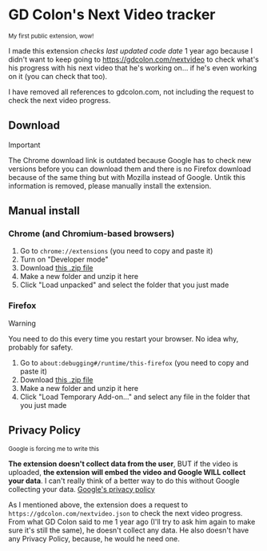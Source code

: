 # GD Colon's Next Video tracker
<sub>My first public extension, wow!</sub>

I made this extension *checks last updated code date* 1 year ago because I didn't want to keep going to https://gdcolon.com/nextvideo to check what's his progress with his next video that he's working on... if he's even working on it (you can check that too).

I have removed all references to gdcolon.com, not including the request to check the next video progress.

## Download
> [!IMPORTANT]  
> The Chrome download link is outdated because Google has to check new versions before you can download them and there is no Firefox download because of the same thing but with Mozilla instead of Google. Untik this information is removed, please manually install the extension.

## Manual install
### Chrome (and Chromium-based browsers)
1. Go to `chrome://extensions` (you need to copy and paste it)
2. Turn on "Developer mode"
3. Download [this .zip file](https://github.com/lower-quality/next-gd-colon-vid/archive/refs/heads/main.zip)
4. Make a new folder and unzip it here
5. Click "Load unpacked" and select the folder that you just made

### Firefox
> [!WARNING]  
> You need to do this every time you restart your browser. No idea why, probably for safety.

1. Go to `about:debugging#/runtime/this-firefox` (you need to copy and paste it)
2. Download [this .zip file](https://github.com/lower-quality/next-gd-colon-vid/archive/refs/heads/main.zip)
3. Make a new folder and unzip it here
4. Click "Load Temporary Add-on..." and select any file in the folder that you just made

## Privacy Policy
<sub>Google is forcing me to write this</sub>

**The extension doesn't collect data from the user**, BUT if the video is uploaded, **the extension will embed the video and Google WILL collect your data**. I can't really think of a better way to do this without Google collecting your data. [Google's privacy policy](https://policies.google.com/privacy)

As I mentioned above, the extension does a request to `https://gdcolon.com/nextvideo.json` to check the next video progress. From what GD Colon said to me 1 year ago (I'll try to ask him again to make sure it's still the same), he doesn't collect any data. He also doesn't have any Privacy Policy, because, he would he need one.